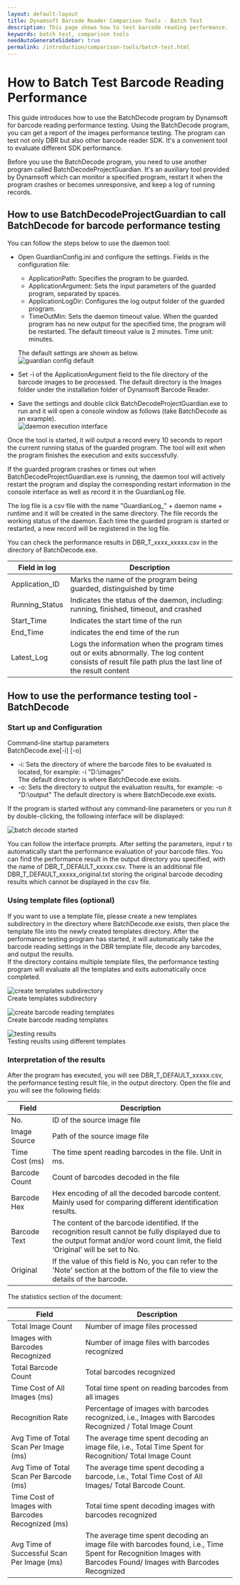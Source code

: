 ```yaml
---
layout: default-layout
title: Dynamsoft Barcode Reader Comparison Tools - Batch Test
description: This page shows how to test barcode reading performance.
keywords: batch test, comparison tools
needAutoGenerateSidebar: true
permalink: /introduction/comparison-tools/batch-test.html
---
```

# How to Batch Test Barcode Reading Performance

This guide introduces how to use the BatchDecode program by Dynamsoft for barcode reading performance testing. Using the BatchDecode program, you can get a report of the images performance testing. The program can test not only DBR but also other barcode reader SDK. It's a convenient tool to evaluate different SDK performance.

Before you use the BatchDecode program, you need to use another program called BatchDecodeProjectGuardian. It's an auxiliary tool provided by Dynamsoft which can monitor a specified program, restart it when the program crashes or becomes unresponsive, and keep a log of running records. 

## How to use BatchDecodeProjectGuardian to call BatchDecode for barcode performance testing 

You can follow the steps below to use the daemon tool: 

- Open GuardianConfig.ini and configure the settings. Fields in the configuration file:   
    - ApplicationPath: Specifies the program to be guarded.    
    - ApplicationArgument: Sets the input parameters of the guarded program, separated by spaces.    
    - ApplicationLogDir: Configures the log output folder of the guarded program.    
    - TimeOutMin: Sets the daemon timeout value. When the guarded program has no new output for the specified time, the program will be restarted. The default timeout value is 2 minutes. Time unit: minutes.  

    The default settings are shown as below.  
    ![guardian config default][1]
- Set -i of the ApplicationArgument field to the file directory of the barcode images to be processed. The default directory is the Images folder under the installation folder of Dynamsoft Barcode Reader. 
- Save the settings and double click BatchDecodeProjectGuardian.exe to run and it will open a console window as follows (take BatchDecode as an example).       
![daemon execution interface][2]

Once the tool is started, it will output a record every 10 seconds to report the current running status of the guarded program. The tool will exit when the program finishes the execution and exits successfully.

If the guarded program crashes or times out when BatchDecodeProjectGuardian.exe is running, the daemon tool will actively restart the program and display the corresponding restart information in the console interface as well as record it in the GuardianLog file. 

The log file is a csv file with the name "GuardianLog_" + daemon name + runtime and it will be created in the same directory. The file records the working status of the daemon. Each time the guarded program is started or restarted, a new record will be registered in the log file.     

You can check the performance results in DBR_T_xxxx_xxxxx.csv in the directory of BatchDecode.exe.   

|Field in log | Description |
|-------|-------|
|Application_ID|Marks the name of the program being guarded, distinguished by time|   
|Running_Status|Indicates the status of the daemon, including: running, finished, timeout, and crashed| 
|Start_Time|Indicates the start time of the run|
|End_Time|indicates the end time of the run|
|Latest_Log|Logs the information when the program times out or exits abnormally. The log content consists of result file path plus the last line of the result content| 

## How to use the performance testing tool - BatchDecode 

### Start up and Configuration 
Command-line startup parameters    
BatchDecode.exe[-i] [-o]   
- -i: Sets the directory of where the barcode files to be evaluated is located, for example:  -i "D:\\images"    
The default directory is where BatchDecode.exe exists.    
- -o: Sets the directory to output the evaluation results, for example:  -o "D:\\output" The default directory is where BatchDecode.exe exists.    

If the program is started without any command-line parameters or you run it by double-clicking, the following interface will be displayed:  

![batch decode started][3]

You can follow the interface prompts. After setting the parameters, input r to automatically start the performance evaluation of your barcode files.  You can find the performance result in the output directory you specified, with the name of DBR_T_DEFAULT_xxxxx.csv. There is an additional file DBR_T_DEFAULT_xxxxx_original.txt storing the original barcode decoding results which cannot be displayed in the csv file.

### Using template files (optional) 
If you want to use a template file, please create a new templates subdirectory in the directory where BatchDecode.exe exists, then place the template file into the newly created templates directory.  After the performance testing program has started, it will automatically take the barcode reading settings in the DBR template file, decode any barcodes, and output the results.  
If the directory contains multiple template files, the performance testing program will evaluate all the templates and exits automatically once completed.   

![create templates subdirectory][4]   
Create templates subdirectory    
       
![create barcode reading templates][5]    
Create barcode reading templates

![testing results][6]    
Testing reuslts using different templates

### Interpretation of the results
After the program has executed, you will see DBR_T_DEFAULT_xxxxx.csv, the performance testing result file, in the output directory. Open the file and you will see the following fields:


|Field     |Description|
|--------|------|
|No. |ID of the source image file |
|Image Source |Path of the source image file |
|Time Cost (ms) |The time spent reading barcodes in the file. Unit in ms. |
|Barcode Count |Count of barcodes decoded in the file |
|Barcode Hex |Hex encoding of all the decoded barcode content. Mainly used for comparing different identification results. |
|Barcode Text |The content of the barcode identified. If the recognition result cannot be fully displayed due to the output format and/or word count limit, the field ‘Original’ will be set to No.|
|Original|If the value of this field is No, you can refer to the 'Note' section at the bottom of the file to view the details of the barcode. |


The statistics section of the document: 

|Field     |Description|
|--------|------|
|Total Image Count |Number of image files processed |
|Images with Barcodes Recognized | Number of image files with barcodes recognized |
|Total Barcode Count |Total barcodes recognized |
|Time Cost of All Images (ms) |Total time spent on reading barcodes from all images |
|Recognition Rate |Percentage of images with barcodes recognized, i.e., Images with Barcodes Recognized / Total Image Count|
|Avg Time of Total Scan Per Image (ms) |The average time spent decoding an image file, i.e., Total Time Spent for Recognition/ Total Image Count|
|Avg Time of Total Scan Per Barcode (ms) |The average time spent decoding a barcode, i.e., Total Time Cost of All Images/ Total Barcode Count. |
|Time Cost of Images with Barcodes Recognized (ms) |Total time spent decoding images with barcodes recognized| 
|Avg Time of Successful Scan Per Image (ms) |The average time spent decoding an image file with barcodes found, i.e., Time Spent for Recognition Images with Barcodes Found/ Images with Barcodes Recognized|

[1]:assets/batch-tool/guardian-config-default.png
[2]:assets/batch-tool/daemon-execution-interface.png
[3]:assets/batch-tool/batch-decode-started.png
[4]:assets/batch-tool/create-templates-subdirectory.png
[5]:assets/batch-tool/create-barcode-reading-templates.png
[6]:assets/batch-tool/testing-results.png
